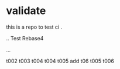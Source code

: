 # validate

this is a repo to test ci .

.. Test Rebase4

...

t002
t003
t004
t004
t005
add
t06
t005
t006
